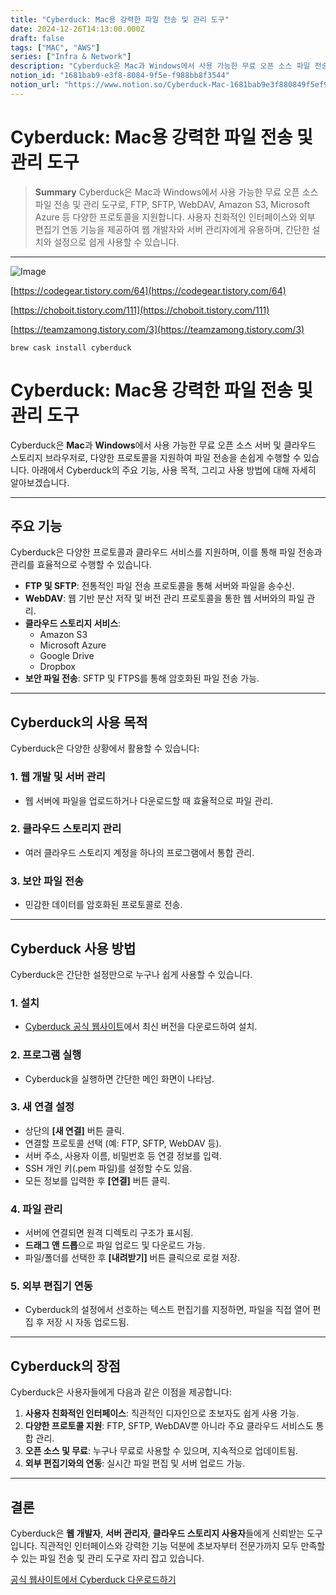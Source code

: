 ```yaml
---
title: "Cyberduck: Mac용 강력한 파일 전송 및 관리 도구"
date: 2024-12-26T14:13:00.000Z
draft: false
tags: ["MAC", "AWS"]
series: ["Infra & Network"]
description: "Cyberduck은 Mac과 Windows에서 사용 가능한 무료 오픈 소스 파일 전송 및 관리 도구로, FTP, SFTP, WebDAV, Amazon S3, Microsoft Azure 등 다양한 프로토콜을 지원합니다. 사용자 친화적인 인터페이스와 외부 편집기 연동 기능을 제공하여 웹 개발자와 서버 관리자에게 유용하며, 간단한 설치와 설정으로 쉽게 사용할 수 있습니다."
notion_id: "1681bab9-e3f8-8084-9f5e-f988bb8f3544"
notion_url: "https://www.notion.so/Cyberduck-Mac-1681bab9e3f880849f5ef988bb8f3544"
---
```


# Cyberduck: Mac용 강력한 파일 전송 및 관리 도구

> **Summary**
> Cyberduck은 Mac과 Windows에서 사용 가능한 무료 오픈 소스 파일 전송 및 관리 도구로, FTP, SFTP, WebDAV, Amazon S3, Microsoft Azure 등 다양한 프로토콜을 지원합니다. 사용자 친화적인 인터페이스와 외부 편집기 연동 기능을 제공하여 웹 개발자와 서버 관리자에게 유용하며, 간단한 설치와 설정으로 쉽게 사용할 수 있습니다.

---

![Image](https://prod-files-secure.s3.us-west-2.amazonaws.com/09ccd4d5-876c-4bba-bbdf-cc77a0a11257/56908b0e-dff2-4515-954e-29333274ccdf/image.png?X-Amz-Algorithm=AWS4-HMAC-SHA256&X-Amz-Content-Sha256=UNSIGNED-PAYLOAD&X-Amz-Credential=ASIAZI2LB466S4ZWMI2Z%2F20250724%2Fus-west-2%2Fs3%2Faws4_request&X-Amz-Date=20250724T101712Z&X-Amz-Expires=3600&X-Amz-Security-Token=IQoJb3JpZ2luX2VjEAIaCXVzLXdlc3QtMiJIMEYCIQCZPxSMupRHGEIvbFNwgZiHOUPR7tKfu3lqH02PB9TAEAIhAKwBSpH3oQvTj7nC22uBuaUd1UzsaZkT%2BVjq8Icb2kHVKv8DCCoQABoMNjM3NDIzMTgzODA1IgzR6XDVxiu9JWHjEqYq3APqSOfd9O0CRYTEyD4ozzntOqw9AdQkaOMDtzrcu1ttTjYo4GHYQoddSYYYPJqWJeXEEDIGYOcxAp%2B%2FSMGRWX%2BqMHD1QoV21KnFKYsevvakaRjk5dNAFGI5plxc%2BnBCJta9EZx9w3e0KDj1qOODATuUy%2BcYLcCxlDBK2N4gkKIu8u%2FBZqSefEgAHzP2neoI0CKCZxzbXd1E0CCtKrk6wpMIW459Mvw%2BR3oPrdox03HYXNGpF14mSqCLIl5vVElgF9DT1DHVRATHu%2BjuuzGbOUlJnbv1UFh7ol36KZJ8ukOao3%2BAWHzxPku5Ry2tKYq6rPfTT4mSIt14%2FOsXbTKz9asbypQ35LIcJUouUP2CdRgCtoVfE%2Baw8wDQaCBLdTwF%2FhacyAK0Cm4gFxjSBCJwqlRJQGEMlJtoCG1G0j0t%2BTFo1Aa0uvDRIUSgmP9OzIWiNFT97K7%2BLZX1aH4U5auG60fQPDi%2BOQ%2B645O9rfCEVd8BZBM8j6u%2FPU0dYOXzwnaGGTicZmbMcUWThJi2Hyfj0h5oU3yEUb7OxOH1dU4rPiFM6VJTuUcHEJCuff4X7rmomMAUYnpRtIO4wcNxK9N5OwrON2QuTQRp9PkWu8lORCOmVlIwv9CtKs2nr4CNlDCA9YfEBjqkAaDZXcESD6AQAcy%2BW7qQX9Ed0phR567Mg%2FiXbNB%2FmVZ3gctQkMWaDTDAJWnWZMZ2OmpZS%2BQwMuXQ%2B%2Fv7OW4v2xef6WFXYX9tfQJxn7yxTMNkRcgb77flJDPJrEv0rMayUxGFouGwjBdl6V%2F%2FYSpm5B3y2%2B5xArx6AzOdBck%2BphY1hsZpPLeRvRS%2FhUatFCN2SobxbLN5cIKmeq50h6i%2FU6awx%2FNJ&X-Amz-Signature=b7cc7de6744266e5447cb98c27b72f4a229685d215eb49b0de8b22e21fabbe9a&X-Amz-SignedHeaders=host&x-amz-checksum-mode=ENABLED&x-id=GetObject)

[https://codegear.tistory.com/64](https://codegear.tistory.com/64)

[https://choboit.tistory.com/111](https://choboit.tistory.com/111)

[https://teamzamong.tistory.com/3](https://teamzamong.tistory.com/3)

```plain text
brew cask install cyberduck
```

# Cyberduck: Mac용 강력한 파일 전송 및 관리 도구

Cyberduck은 **Mac**과 **Windows**에서 사용 가능한 무료 오픈 소스 서버 및 클라우드 스토리지 브라우저로, 다양한 프로토콜을 지원하여 파일 전송을 손쉽게 수행할 수 있습니다. 아래에서 Cyberduck의 주요 기능, 사용 목적, 그리고 사용 방법에 대해 자세히 알아보겠습니다.

---

## 주요 기능

Cyberduck은 다양한 프로토콜과 클라우드 서비스를 지원하며, 이를 통해 파일 전송과 관리를 효율적으로 수행할 수 있습니다.

- **FTP 및 SFTP**: 전통적인 파일 전송 프로토콜을 통해 서버와 파일을 송수신.
- **WebDAV**: 웹 기반 분산 저작 및 버전 관리 프로토콜을 통한 웹 서버와의 파일 관리.
- **클라우드 스토리지 서비스**:
  - Amazon S3
  - Microsoft Azure
  - Google Drive
  - Dropbox
- **보안 파일 전송**: SFTP 및 FTPS를 통해 암호화된 파일 전송 가능.
---

## Cyberduck의 사용 목적

Cyberduck은 다양한 상황에서 활용할 수 있습니다:

### 1. **웹 개발 및 서버 관리**

- 웹 서버에 파일을 업로드하거나 다운로드할 때 효율적으로 파일 관리.
### 2. **클라우드 스토리지 관리**

- 여러 클라우드 스토리지 계정을 하나의 프로그램에서 통합 관리.
### 3. **보안 파일 전송**

- 민감한 데이터를 암호화된 프로토콜로 전송.
---

## Cyberduck 사용 방법

Cyberduck은 간단한 설정만으로 누구나 쉽게 사용할 수 있습니다.

### 1. **설치**

- [Cyberduck 공식 웹사이트](https://cyberduck.io/)에서 최신 버전을 다운로드하여 설치.
### 2. **프로그램 실행**

- Cyberduck을 실행하면 간단한 메인 화면이 나타남.
### 3. **새 연결 설정**

- 상단의 **[새 연결]** 버튼 클릭.
- 연결할 프로토콜 선택 (예: FTP, SFTP, WebDAV 등).
- 서버 주소, 사용자 이름, 비밀번호 등 연결 정보를 입력.
- SSH 개인 키(.pem 파일)를 설정할 수도 있음.
- 모든 정보를 입력한 후 **[연결]** 버튼 클릭.
### 4. **파일 관리**

- 서버에 연결되면 원격 디렉토리 구조가 표시됨.
- **드래그 앤 드롭**으로 파일 업로드 및 다운로드 가능.
- 파일/폴더를 선택한 후 **[내려받기]** 버튼 클릭으로 로컬 저장.
### 5. **외부 편집기 연동**

- Cyberduck의 설정에서 선호하는 텍스트 편집기를 지정하면, 파일을 직접 열어 편집 후 저장 시 자동 업로드됨.
---

## Cyberduck의 장점

Cyberduck은 사용자들에게 다음과 같은 이점을 제공합니다:

1. **사용자 친화적인 인터페이스**: 직관적인 디자인으로 초보자도 쉽게 사용 가능.
1. **다양한 프로토콜 지원**: FTP, SFTP, WebDAV뿐 아니라 주요 클라우드 서비스도 통합 관리.
1. **오픈 소스 및 무료**: 누구나 무료로 사용할 수 있으며, 지속적으로 업데이트됨.
1. **외부 편집기와의 연동**: 실시간 파일 편집 및 서버 업로드 가능.
---

## 결론

Cyberduck은 **웹 개발자**, **서버 관리자**, **클라우드 스토리지 사용자**들에게 신뢰받는 도구입니다. 직관적인 인터페이스와 강력한 기능 덕분에 초보자부터 전문가까지 모두 만족할 수 있는 파일 전송 및 관리 도구로 자리 잡고 있습니다.

[공식 웹사이트에서 Cyberduck 다운로드하기](https://cyberduck.io/)

